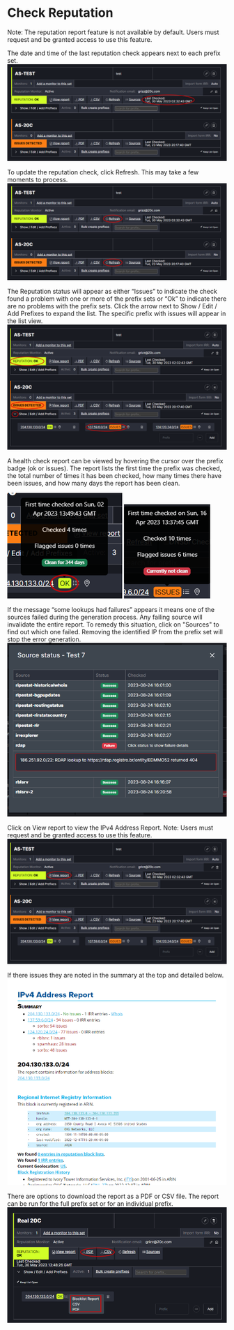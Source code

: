 # Check Reputation

Note: The reputation report feature is not available by default. Users must request and be granted access to use this feature.

The date and time of the last reputation check appears next to each prefix set.
   ![](img/datetime.png)


To update the reputation check, click Refresh. This may take a few moments to process.
   ![](img/refresh.png)


The Reputation status will appear as either “Issues” to indicate the check found a problem with one or more of the prefix sets or “Ok” to indicate there are no problems with the prefix sets. Click the arrow next to Show / Edit / Add Prefixes to expand the list. The specific prefix with issues will appear in the list view.
   ![](img/issuesok.png)

A health check report can be viewed by hovering the cursor over the prefix badge (ok or issues). The report lists the first time the prefix was checked, the total number of times it has been checked, how many times there have been issues, and how many days the report has been clean.

   ![](img/okreport.png)
   ![](img/issuesreport.png)

If the message “some lookups had failures” appears it means one of the sources failed during the generation process. Any failing source will invalidate the entire report. To remedy this situation, click on "Sources" to find out which one failed. Removing the identified IP from the prefix set will stop the error generation. 
   ![](img/failuresources.png)

Click on View report to view the IPv4 Address Report. Note: Users must request and be granted access to use this feature.
   ![](img/viewreport.png)

If there issues they are noted in the summary at the top and detailed below. 
   ![](img/report.png)

There are options to download the report as a PDF or CSV file. The report can be run for the full prefix set or for an individual prefix.
   ![](img/download.png)
